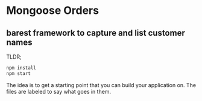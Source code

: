 # Mongoose Orders
## barest framework to capture and list customer names

TLDR;

```bash
npm install
npm start
```

The idea is to get a starting point that you can build your application on. The files are labeled to say what goes in them.
